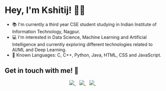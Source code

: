 # Hey, I'm Kshitij! 👋🏽
* 📚 I'm currently a third year CSE student studying in Indian Institute of Information Technology, Nagpur.
* 💻 I'm interested in Data Science, Machine Learning and Artificial Intelligence and currently exploring different technologies
      related to AI/ML and Deep Learning.
* 📃 Known Languages: C, C++, Python, Java, HTML, CSS and JavaScript.

## Get in touch with me! 📱
<p align='center'>
  <a href="mailto:bt20cse209@iiitn.ac.in">
    <img src="https://img.shields.io/badge/Gmail-D14836?style=for-the-badge&logo=gmail&logoColor=white" />
  </a>&nbsp;&nbsp;
  <a href="https://instagram.com/kshitij_agarkar">
    <img src="https://img.shields.io/badge/instagram-%23E4405F.svg?&style=for-the-badge&logo=instagram&logoColor=white" />        
  </a>&nbsp;&nbsp;
  <a href="https://discordapp.com/users/764379344122281996">
    <img src="https://img.shields.io/badge/Discord-7289DA?style=for-the-badge&logo=discord&logoColor=white" />        
  </a>&nbsp;&nbsp;
</p>
